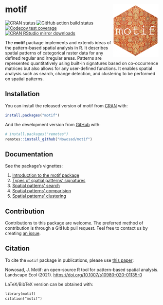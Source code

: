 
<!-- README.md is generated from README.Rmd. Please edit that file -->

# motif <img src="man/figures/logo.png" align="right" width="150" />

<!-- badges: start -->

[![CRAN
status](http://www.r-pkg.org/badges/version/motif)](https://cran.r-project.org/package=motif)
[![GitHub action build
status](https://github.com/Nowosad/motif/workflows/pkgdown/badge.svg)](https://github.com/Nowosad/motif/actions)
[![Codecov test
coverage](https://codecov.io/gh/Nowosad/motif/branch/master/graph/badge.svg)](https://codecov.io/gh/Nowosad/motif?branch=master)
[![CRAN RStudio mirror
downloads](http://cranlogs.r-pkg.org/badges/motif)](https://cran.r-project.org/package=motif)
<!-- badges: end -->

The **motif** package implements and extends ideas of the pattern-based
spatial analysis in R. It describes spatial patterns of categorical
raster data for any defined regular and irregular areas. Patterns are
represented quantitatively using built-in signatures based on
co-occurrence matrices but also allows for any user-defined functions.
It enables spatial analysis such as search, change detection, and
clustering to be performed on spatial patterns.

## Installation

You can install the released version of motif from
[CRAN](https://CRAN.R-project.org) with:

``` r
install.packages("motif")
```

And the development version from [GitHub](https://github.com/) with:

``` r
# install.packages("remotes")
remotes::install_github("Nowosad/motif")
```

## Documentation

See the package’s vignettes:

1.  [Introduction to the motif
    package](https://nowosad.github.io/motif/articles/intro.html)
2.  [Types of spatial patterns’
    signatures](https://nowosad.github.io/motif/articles/articles/signatures.html)
3.  [Spatial patterns’
    search](https://nowosad.github.io/motif/articles/articles/search.html)
4.  [Spatial patterns’
    comparision](https://nowosad.github.io/motif/articles/articles/compare.html)
5.  [Spatial patterns’
    clustering](https://nowosad.github.io/motif/articles/articles/cluster.html)

## Contribution

Contributions to this package are welcome. The preferred method of
contribution is through a GitHub pull request. Feel free to contact us
by creating [an issue](https://github.com/Nowosad/motif/issues).

## Citation

To cite the `motif` package in publications, please use [this
paper](https://doi.org/10.1007/s10980-020-01135-0):

Nowosad, J. Motif: an open-source R tool for pattern-based spatial
analysis. Landscape Ecol (2021).
<https://doi.org/10.1007/s10980-020-01135-0>

LaTeX/BibTeX version can be obtained with:

    library(motif)
    citation("motif")
